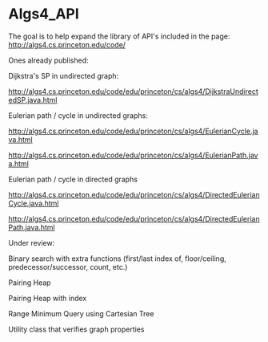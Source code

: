 # Algs4_API

The goal is to help expand the library of API's included in the page: http://algs4.cs.princeton.edu/code/ 

Ones already published:

Dijkstra's SP in undirected graph:

http://algs4.cs.princeton.edu/code/edu/princeton/cs/algs4/DijkstraUndirectedSP.java.html



Eulerian path / cycle in undirected graphs:

http://algs4.cs.princeton.edu/code/edu/princeton/cs/algs4/EulerianCycle.java.html

http://algs4.cs.princeton.edu/code/edu/princeton/cs/algs4/EulerianPath.java.html



Eulerian path / cycle in directed graphs

http://algs4.cs.princeton.edu/code/edu/princeton/cs/algs4/DirectedEulerianCycle.java.html

http://algs4.cs.princeton.edu/code/edu/princeton/cs/algs4/DirectedEulerianPath.java.html


Under review:

Binary search with extra functions (first/last index of, floor/ceiling, predecessor/successor, count, etc.)

Pairing Heap

Pairing Heap with index

Range Minimum Query using Cartesian Tree

Utility class that verifies graph properties
